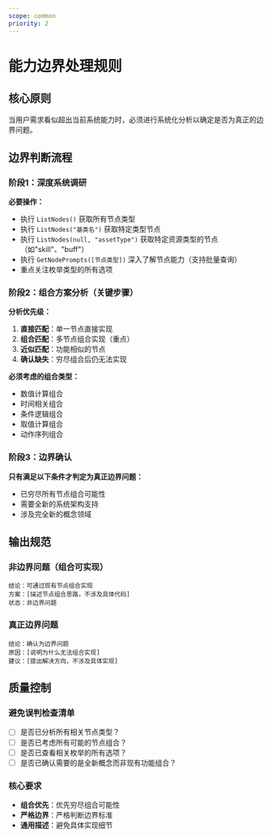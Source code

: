 ```yaml
---
scope: common
priority: 2
---
```

# 能力边界处理规则

## 核心原则
当用户需求看似超出当前系统能力时，必须进行系统化分析以确定是否为真正的边界问题。

## 边界判断流程

### 阶段1：深度系统调研
**必要操作：**
- 执行 `ListNodes()` 获取所有节点类型
- 执行 `ListNodes("基类名")` 获取特定类型节点
- 执行 `ListNodes(null, "assetType")` 获取特定资源类型的节点（如"skill"、"buff"）
- 执行 `GetNodePrompts([节点类型])` 深入了解节点能力（支持批量查询）
- 重点关注枚举类型的所有选项

### 阶段2：组合方案分析（关键步骤）
**分析优先级：**
1. **直接匹配**：单一节点直接实现
2. **组合匹配**：多节点组合实现（重点）
3. **近似匹配**：功能相似的节点
4. **确认缺失**：穷尽组合后仍无法实现

**必须考虑的组合类型：**
- 数值计算组合
- 时间相关组合  
- 条件逻辑组合
- 取值计算组合
- 动作序列组合

### 阶段3：边界确认
**只有满足以下条件才判定为真正边界问题：**
- 已穷尽所有节点组合可能性
- 需要全新的系统架构支持
- 涉及完全新的概念领域

## 输出规范

### 非边界问题（组合可实现）
```
结论：可通过现有节点组合实现
方案：[描述节点组合思路，不涉及具体代码]
状态：非边界问题
```

### 真正边界问题
```
结论：确认为边界问题
原因：[说明为什么无法组合实现]
建议：[提出解决方向，不涉及具体实现]
```

## 质量控制

### 避免误判检查清单
- [ ] 是否已分析所有相关节点类型？
- [ ] 是否已考虑所有可能的节点组合？
- [ ] 是否已查看相关枚举的所有选项？
- [ ] 是否已确认需要的是全新概念而非现有功能组合？

### 核心要求
- **组合优先**：优先穷尽组合可能性
- **严格边界**：严格判断边界标准
- **通用描述**：避免具体实现细节
